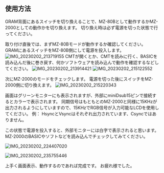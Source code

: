 ## 使用方法 ##

GRAM背面にあるスイッチを切り換えることで、MZ-80Bとして動作するかMZ-2000としての動作かを切り換えます。
切り換え時は必ず電源を切った状態で行ってください。


取り付け直後では、まずMZ-80Bモードが動作するか確認してください。
GRAMにあるスイッチをMZ-80B側にして電源を投入します。
![IMG_20230202_213719155](https://user-images.githubusercontent.com/8729286/216513704-583772e5-2ff8-47b1-afaa-e03fd2b2bb43.jpg)
CMTが開くとか、CMTを読みに行く、BASICを読み込んだ後に巻き戻す、何かソフトウェアを読み込んで動作を確認するなどしてください。
![IMG_20230202_213914421](https://user-images.githubusercontent.com/8729286/216513772-71c546fa-287e-4bae-831a-0c08deef063a.jpg)
![IMG_20230202_215122552](https://user-images.githubusercontent.com/8729286/216513797-444d13e0-0674-48ca-9143-99ca9bdf90e0.jpg)

次にMZ-2000のモードをチェックします。
電源を切った後にスイッチをMZ-2000側に切り換えます。
![IMG_20230202_215220343](https://user-images.githubusercontent.com/8729286/216513844-fd4e44c5-cf1b-4253-b42e-a6b55388b1fb.jpg)

画面はグリーンモニターにも表示されますが、外部にminiDsub15ピンで接続するとカラーで表示されます。
同期信号はもともとのMZ-2000と同様に15KHzが出力されるようにしていますので、15KHzでRGB信号が入力可能なLCDを使用してください。
例：
HsyncとVsyncはそれぞれ出力されています、Csyncではありません。

この状態で電源を投入すると、外部モニターには白字で表示されると思います。
MZ-2000のBASICやソフトなどを読み込んでチェックしてみてください。

![IMG_20230202_224407020](https://user-images.githubusercontent.com/8729286/216513902-3c3f306e-1192-48b9-859e-69176c071ed7.jpg)

![IMG_20230202_235755446](https://user-images.githubusercontent.com/8729286/216513956-1940549b-f399-49f6-81ee-fae42c72be0f.jpg)

上手く画面表示、動作するのであれば完成です。
お疲れ様でした。


